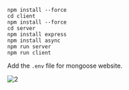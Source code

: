```
npm install --force
cd client
npm install --force
cd server
npm install express
npm install async
npm run server
npm run client
```

Add the `.env` file for mongoose website.


![2](https://github.com/user-attachments/assets/55a7ddd6-93af-4d9e-b64d-24d0a2f93710)
